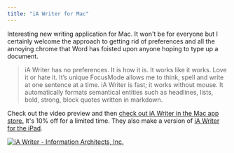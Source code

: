 ```yaml
---
title: "iA Writer for Mac"
---
```

<p>Interesting new writing application for Mac. It won't be for everyone but I certainly welcome the approach to getting rid of preferences and all the annoying chrome that Word has foisted upon anyone hoping to type up a document.</p>
<blockquote><p>iA Writer has no preferences. It is how it is. It works like it works. Love it or hate it. It’s unique FocusMode allows me to think, spell and write at one sentence at a time. iA Writer is fast; it works without mouse. It automatically formats semantical entities such as headlines, lists, bold, strong, block quotes written in markdown.</p></blockquote>
<p>Check out the video preview and then <a href="https://click.linksynergy.com/fs-bin/stat?id=6PFrOqNV4B8&offerid=146261&type=3&subid=0&tmpid=1826&RD_PARM1=http%253A%252F%252Fitunes.apple.com%252Fca%252Fapp%252Fia-writer%252Fid439623248%253Fmt%253D12%2526uo%253D4%2526partnerId%253D30" target="itunes_store">check out iA Writer in the Mac app store.</a> It's 10% off for a limited time. They also make a version of <a href="https://click.linksynergy.com/fs-bin/stat?id=6PFrOqNV4B8&offerid=146261&type=3&subid=0&tmpid=1826&RD_PARM1=http%253A%252F%252Fitunes.apple.com%252Fca%252Fapp%252Fia-writer%252Fid392502056%253Fmt%253D8%2526uo%253D4%2526partnerId%253D30" target="itunes_store">iA Writer for the iPad</a>.</p>

<p><a href="https://click.linksynergy.com/fs-bin/stat?id=6PFrOqNV4B8&offerid=146261&type=3&subid=0&tmpid=1826&RD_PARM1=http%253A%252F%252Fitunes.apple.com%252Fca%252Fapp%252Fia-writer%252Fid439623248%253Fmt%253D12%2526uo%253D4%2526partnerId%253D30" target="itunes_store"><img src="https://ax.phobos.apple.com.edgesuite.net/images/web/linkmaker/badge_macappstore-lrg.gif" alt="iA Writer - Information Architects, Inc." style="border: 0;"/></a></p>
